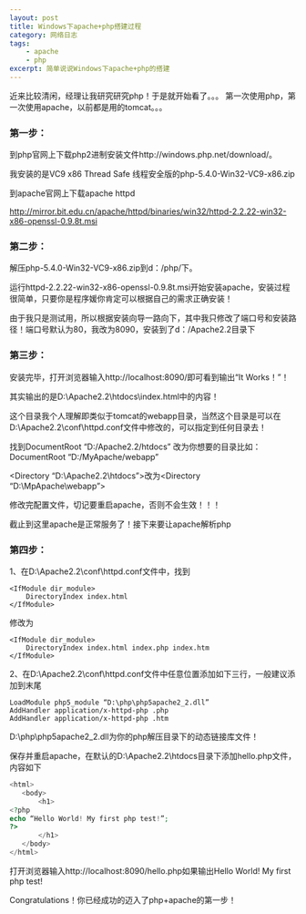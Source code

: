 ```yaml
---
layout: post
title: Windows下apache+php搭建过程
category: 网络日志
tags: 
    - apache 
    - php
excerpt: 简单说说Windows下apache+php的搭建
---
```


近来比较清闲，经理让我研究研究php！于是就开始看了。。。  第一次使用php，第一次使用apache，以前都是用的tomcat。。。

### 第一步： ###
  
到php官网上下载php2进制安装文件http://windows.php.net/download/。  

我安装的是VC9 x86 Thread Safe 线程安全版的php-5.4.0-Win32-VC9-x86.zip

到apache官网上下载apache httpd  

http://mirror.bit.edu.cn/apache/httpd/binaries/win32/httpd-2.2.22-win32-x86-openssl-0.9.8t.msi

### 第二步： ###
 
解压php-5.4.0-Win32-VC9-x86.zip到d：/php/下。  

运行httpd-2.2.22-win32-x86-openssl-0.9.8t.msi开始安装apache，安装过程很简单，只要你是程序媛你肯定可以根据自己的需求正确安装！

由于我只是测试用，所以根据安装向导一路向下，其中我只修改了端口号和安装路径！端口号默认为80，我改为8090，安装到了d：/Apache2.2目录下

### 第三步： ###

安装完毕，打开浏览器输入http://localhost:8090/即可看到输出“It Works！”！  

其实输出的是D:\Apache2.2\htdocs\index.html中的内容！

这个目录我个人理解即类似于tomcat的webapp目录，当然这个目录是可以在D:\Apache2.2\conf\httpd.conf文件中修改的，可以指定到任何目录去！  

找到DocumentRoot “D:/Apache2.2/htdocs” 改为你想要的目录比如：DocumentRoot “D:/MyApache/webapp”  

<Directory “D:\Apache2.2\htdocs”>改为<Directory “D:\MpApache\webapp”>

修改完配置文件，切记要重启apache，否则不会生效！！！

截止到这里apache是正常服务了！接下来要让apache解析php

### 第四步： ###

1、在D:\Apache2.2\conf\httpd.conf文件中，找到

    <IfModule dir_module>
        DirectoryIndex index.html
    </IfModule>

修改为

    <IfModule dir_module>
        DirectoryIndex index.html index.php index.htm
    </IfModule>

2、在D:\Apache2.2\conf\httpd.conf文件中任意位置添加如下三行，一般建议添加到末尾

    LoadModule php5_module “D:\php\php5apache2_2.dll”
    AddHandler application/x-httpd-php .php
    AddHandler application/x-httpd-php .htm

D:\php\php5apache2_2.dll为你的php解压目录下的动态链接库文件！  

保存并重启apache，在默认的D:\Apache2.2\htdocs目录下添加hello.php文件，内容如下

```php
<html>
   <body>
       <h1>
<?php
echo “Hello World! My first php test!”;
?>
       </h1>
   </body>
</html>
```

打开浏览器输入http://localhost:8090/hello.php如果输出Hello World! My first php test!

Congratulations！你已经成功的迈入了php+apache的第一步！
